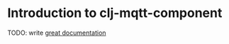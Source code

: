 # Introduction to clj-mqtt-component

TODO: write [great documentation](http://jacobian.org/writing/what-to-write/)
